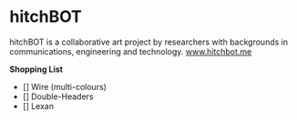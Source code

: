 hitchBOT
========

hitchBOT is a collaborative art project by researchers with backgrounds in communications, engineering and technology. www.hitchbot.me 

**Shopping List**

- [] Wire (multi-colours)
- [] Double-Headers
- [] Lexan

